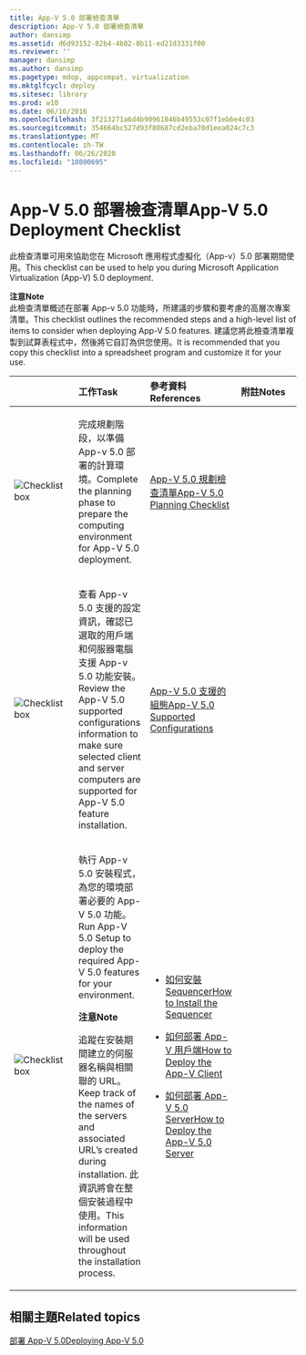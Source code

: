 ```yaml
---
title: App-V 5.0 部署檢查清單
description: App-V 5.0 部署檢查清單
author: dansimp
ms.assetid: d6d93152-82b4-4b02-8b11-ed21d3331f00
ms.reviewer: ''
manager: dansimp
ms.author: dansimp
ms.pagetype: mdop, appcompat, virtualization
ms.mktglfcycl: deploy
ms.sitesec: library
ms.prod: w10
ms.date: 06/16/2016
ms.openlocfilehash: 3f213271a6d4b90961846b49553c07f1eb6e4c03
ms.sourcegitcommit: 354664bc527d93f80687cd2eba70d1eea024c7c3
ms.translationtype: MT
ms.contentlocale: zh-TW
ms.lasthandoff: 06/26/2020
ms.locfileid: "10800695"
---
```

# <span data-ttu-id="6875d-103">App-V 5.0 部署檢查清單</span><span class="sxs-lookup"><span data-stu-id="6875d-103">App-V 5.0 Deployment Checklist</span></span>


<span data-ttu-id="6875d-104">此檢查清單可用來協助您在 Microsoft 應用程式虛擬化（App-v）5.0 部署期間使用。</span><span class="sxs-lookup"><span data-stu-id="6875d-104">This checklist can be used to help you during Microsoft Application Virtualization (App-V) 5.0 deployment.</span></span>

**<span data-ttu-id="6875d-105">注意</span><span class="sxs-lookup"><span data-stu-id="6875d-105">Note</span></span>**  
<span data-ttu-id="6875d-106">此檢查清單概述在部署 App-v 5.0 功能時，所建議的步驟和要考慮的高層次專案清單。</span><span class="sxs-lookup"><span data-stu-id="6875d-106">This checklist outlines the recommended steps and a high-level list of items to consider when deploying App-V 5.0 features.</span></span> <span data-ttu-id="6875d-107">建議您將此檢查清單複製到試算表程式中，然後將它自訂為供您使用。</span><span class="sxs-lookup"><span data-stu-id="6875d-107">It is recommended that you copy this checklist into a spreadsheet program and customize it for your use.</span></span>



<table>
<colgroup>
<col width="25%" />
<col width="25%" />
<col width="25%" />
<col width="25%" />
</colgroup>
<thead>
<tr class="header">
<th align="left"></th>
<th align="left"><span data-ttu-id="6875d-108">工作</span><span class="sxs-lookup"><span data-stu-id="6875d-108">Task</span></span></th>
<th align="left"><span data-ttu-id="6875d-109">參考資料</span><span class="sxs-lookup"><span data-stu-id="6875d-109">References</span></span></th>
<th align="left"><span data-ttu-id="6875d-110">附註</span><span class="sxs-lookup"><span data-stu-id="6875d-110">Notes</span></span></th>
</tr>
</thead>
<tbody>
<tr class="odd">
<td align="left"><img src="images/checklistbox.gif" alt="Checklist box" /></td>
<td align="left"><p><span data-ttu-id="6875d-111">完成規劃階段，以準備 App-v 5.0 部署的計算環境。</span><span class="sxs-lookup"><span data-stu-id="6875d-111">Complete the planning phase to prepare the computing environment for App-V 5.0 deployment.</span></span></p></td>
<td align="left"><p><a href="app-v-50-planning-checklist.md" data-raw-source="[App-V 5.0 Planning Checklist](app-v-50-planning-checklist.md)"><span data-ttu-id="6875d-112">App-V 5.0 規劃檢查清單</span><span class="sxs-lookup"><span data-stu-id="6875d-112">App-V 5.0 Planning Checklist</span></span></a></p></td>
<td align="left"><p></p></td>
</tr>
<tr class="even">
<td align="left"><img src="images/checklistbox.gif" alt="Checklist box" /></td>
<td align="left"><p><span data-ttu-id="6875d-113">查看 App-v 5.0 支援的設定資訊，確認已選取的用戶端和伺服器電腦支援 App-v 5.0 功能安裝。</span><span class="sxs-lookup"><span data-stu-id="6875d-113">Review the App-V 5.0 supported configurations information to make sure selected client and server computers are supported for App-V 5.0 feature installation.</span></span></p></td>
<td align="left"><p><a href="app-v-50-supported-configurations.md" data-raw-source="[App-V 5.0 Supported Configurations](app-v-50-supported-configurations.md)"><span data-ttu-id="6875d-114">App-V 5.0 支援的組態</span><span class="sxs-lookup"><span data-stu-id="6875d-114">App-V 5.0 Supported Configurations</span></span></a></p></td>
<td align="left"><p></p></td>
</tr>
<tr class="odd">
<td align="left"><img src="images/checklistbox.gif" alt="Checklist box" /></td>
<td align="left"><p><span data-ttu-id="6875d-115">執行 App-v 5.0 安裝程式，為您的環境部署必要的 App-V 5.0 功能。</span><span class="sxs-lookup"><span data-stu-id="6875d-115">Run App-V 5.0 Setup to deploy the required App-V 5.0 features for your environment.</span></span></p>
<div class="alert">
<strong><span data-ttu-id="6875d-116">注意</span><span class="sxs-lookup"><span data-stu-id="6875d-116">Note</span></span></strong><br/><p><span data-ttu-id="6875d-117">追蹤在安裝期間建立的伺服器名稱與相關聯的 URL。</span><span class="sxs-lookup"><span data-stu-id="6875d-117">Keep track of the names of the servers and associated URL’s created during installation.</span></span> <span data-ttu-id="6875d-118">此資訊將會在整個安裝過程中使用。</span><span class="sxs-lookup"><span data-stu-id="6875d-118">This information will be used throughout the installation process.</span></span></p>
</div>
<div>

</div></td>
<td align="left"><p></p>
<ul>
<li><p><a href="how-to-install-the-sequencer-beta-gb18030.md" data-raw-source="[How to Install the Sequencer](how-to-install-the-sequencer-beta-gb18030.md)"><span data-ttu-id="6875d-119">如何安裝 Sequencer</span><span class="sxs-lookup"><span data-stu-id="6875d-119">How to Install the Sequencer</span></span></a></p></li>
<li><p><a href="how-to-deploy-the-app-v-client-gb18030.md" data-raw-source="[How to Deploy the App-V Client](how-to-deploy-the-app-v-client-gb18030.md)"><span data-ttu-id="6875d-120">如何部署 App-V 用戶端</span><span class="sxs-lookup"><span data-stu-id="6875d-120">How to Deploy the App-V Client</span></span></a></p></li>
<li><p><a href="how-to-deploy-the-app-v-50-server-50sp3.md" data-raw-source="[How to Deploy the App-V 5.0 Server](how-to-deploy-the-app-v-50-server-50sp3.md)"><span data-ttu-id="6875d-121">如何部署 App-V 5.0 Server</span><span class="sxs-lookup"><span data-stu-id="6875d-121">How to Deploy the App-V 5.0 Server</span></span></a></p></li>
</ul></td>
<td align="left"><p></p></td>
</tr>
</tbody>
</table>








## <span data-ttu-id="6875d-122">相關主題</span><span class="sxs-lookup"><span data-stu-id="6875d-122">Related topics</span></span>


[<span data-ttu-id="6875d-123">部署 App-V 5.0</span><span class="sxs-lookup"><span data-stu-id="6875d-123">Deploying App-V 5.0</span></span>](deploying-app-v-50.md)









